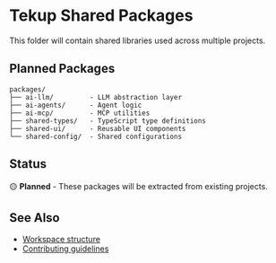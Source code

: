 # Tekup Shared Packages

This folder will contain shared libraries used across multiple projects.

## Planned Packages

```
packages/
├── ai-llm/         - LLM abstraction layer
├── ai-agents/      - Agent logic
├── ai-mcp/         - MCP utilities
├── shared-types/   - TypeScript type definitions
├── shared-ui/      - Reusable UI components
└── shared-config/  - Shared configurations
```

## Status

🟡 **Planned** - These packages will be extracted from existing projects.

## See Also

- [Workspace structure](../WORKSPACE_STRUCTURE_IMPROVED.md)
- [Contributing guidelines](../CONTRIBUTING.md)
